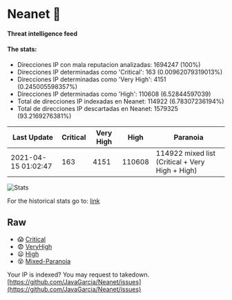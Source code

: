 # Neanet :hocho:
#### Threat intelligence feed
#### The stats:

- Direcciones IP con mala reputacion analizadas: 1694247 (100%)
- Direcciones IP determinadas como 'Critical':  163 (0.00962079319013%)
- Direcciones IP determinadas como 'Very High':  4151 (0.245005598357%)
- Direcciones IP determinadas como 'High':  110608 (6.52844597039)
- Total de direcciones IP indexadas en Neanet:  114922 (6.78307236194%)
- Total de direcciones IP descartadas en Neanet:  1579325 (93.2169276381%)

| Last Update | Critical | Very High | High | Paranoia |
| --- | --- | --- | --- | --- |
| 2021-04-15 01:02:47 | 163 | 4151 | 110608 | 114922 mixed list (Critical + Very High + High)|

![Stats](https://docs.google.com/spreadsheets/d/e/2PACX-1vSnaNMIXVabIpDJjufMlzH7poXnshF3mgd8Is1g9ytUEzVsP5my4Trn8f-xkoLLQ38xpL3HtmUexLo6/pubchart?oid=501124687&format=image)

For the historical stats go to: [link](/stats.csv)
## Raw
- :scream: [Critical](https://raw.githubusercontent.com/JavaGarcia/Neanet/master/blacklists/neanet_critical.txt)
- :fearful: [VeryHigh](https://raw.githubusercontent.com/JavaGarcia/Neanet/master/blacklists/neanet_veryHigh.txtt)
- :frowning: [High](https://raw.githubusercontent.com/JavaGarcia/Neanet/master/blacklists/neanet_high.txt)
- :dizzy_face: [Mixed-Paranoia](https://raw.githubusercontent.com/JavaGarcia/Neanet/master/blacklists/neanet_all.txt)


Your IP is indexed? You may request to takedown. [https://github.com/JavaGarcia/Neanet/issues](https://github.com/JavaGarcia/Neanet/issues)






























































































































































































































































































































































































































































































































































































































































































































































































































































































































































































































































































































































































































































































































































































































































































































































































































































































































































































































































































































































































































































































































































































































































































































































































































































































































































































































































































































































































































































































































































































































































































































































































































































































































































































































































































































































































































































































































































































































































































































































































































































































































































































































































































































































































































































































































































































































































































































































































































































































































































































































































































































































































































































































































































































































































































































































































































































































































































































































